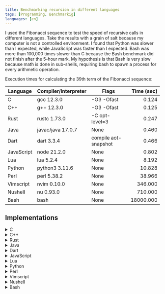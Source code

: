 ```yaml
---
title: Benchmarking recursion in different languages
tags: [Programming, Benchmarkig]
languages: [en]
---
```


I used the Fibonacci sequence to test the speed of recursive calls in different
languages. Take the results with a grain of salt because my computer is not a
controlled environment. I found that Python was slower than I expected, while
JavaScript was faster than I expected. Bash was more than 100,000 times slower
than C because the Bash benchmark did not finish after the 5-hour mark. My
hypothesis is that Bash is very slow because math is done in sub-shells,
requiring bash to spawn a process for every arithmetic operation.

Execution times for calculating the 39th term of the Fibonacci sequence:

| Language   | Compiler/Interpreter | Flags                | Time (sec) |
| ---------- | -------------------- | -------------------- | ---------: |
| C          | gcc 12.3.0           | -O3 -Ofast           |      0.124 |
| C++        | g++ 12.3.0           | -O3 -Ofast           |      0.125 |
| Rust       | rustc 1.73.0         | -C opt-level=3       |      0.247 |
| Java       | javac/java 17.0.7    | None                 |      0.460 |
| Dart       | dart 3.3.4           | compile aot-snapshot |      0.466 |
| JavaScript | node 21.2.0          | None                 |      0.802 |
| Lua        | lua 5.2.4            | None                 |      8.192 |
| Python     | python3 3.11.6       | None                 |     10.828 |
| Perl       | perl 5.38.2          | None                 |     38.966 |
| Vimscript  | nvim 0.10.0          | None                 |    346.000 |
| Nushell    | nu 0.93.0            | None                 |    710.000 |
| Bash       | bash                 | None                 |  18000.000 |

## Implementations

<details>
<summary>C</summary>
{% highlight c %}
{% include_relative assets/fibonacci.c %}
{% endhighlight %}
</details>

<details>
<summary>C++</summary>
{% highlight c++ %}
{% include_relative assets/fibonacci.cpp %}
{% endhighlight %}
</details>

<details>
<summary>Rust</summary>
{% highlight rust %}
{% include_relative assets/fibonacci.rs %}
{% endhighlight %}
</details>

<details>
<summary>Java</summary>
{% highlight java %}
{% include_relative assets/Fibonacci.java %}
{% endhighlight %}
</details>

<details>
<summary>Dart</summary>
{% highlight dart %}
{% include_relative assets/fibonacci.dart %}
{% endhighlight %}
</details>

<details>
<summary>JavaScript</summary>
{% highlight javascript %}
{% include_relative assets/fibonacci.js %}
{% endhighlight %}
</details>

<details>
<summary>Lua</summary>
{% highlight lua %}
{% include_relative assets/fibonacci.lua %}
{% endhighlight %}
</details>

<details>
<summary>Python</summary>
{% highlight python %}
{% include_relative assets/fibonacci.py %}
{% endhighlight %}
</details>

<details>
<summary>Perl</summary>
{% highlight perl %}
{% include_relative assets/fibonacci.pl %}
{% endhighlight %}
</details>

<details>
<summary>Vimscript</summary>
{% highlight vimscript %}
{% include_relative assets/fibonacci.vim %}
{% endhighlight %}
</details>

<details>
<summary>Nushell</summary>
{% highlight nu %}
{% include_relative assets/fibonacci.nu %}
{% endhighlight %}
</details>

<details>
<summary>Bash</summary>
{% highlight bash %}
{% include_relative assets/fibonacci.bash %}
{% endhighlight %}
</details>
